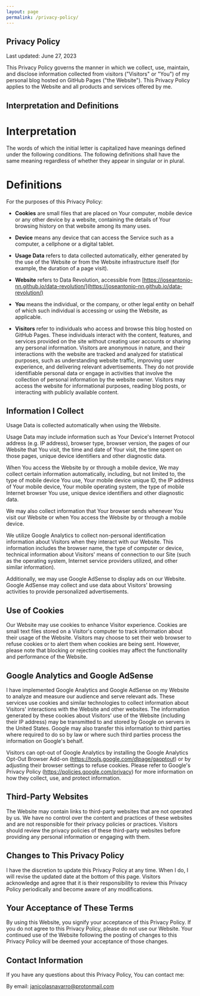 ```yaml
---
layout: page
permalink: /privacy-policy/
---
```


## Privacy Policy

Last updated: June 27, 2023

This Privacy Policy governs the manner in which we collect, use, maintain, and disclose information collected from visitors ("Visitors" or "You") of my personal blog hosted on GitHub Pages ("the Website"). This Privacy Policy applies to the Website and all products and services offered by me.

## Interpretation and Definitions

# Interpretation

The words of which the initial letter is capitalized have meanings defined under the following conditions. The following definitions shall have the same meaning regardless of whether they appear in singular or in plural.

# Definitions

For the purposes of this Privacy Policy:

- __Cookies__ are small files that are placed on Your computer, mobile device or any other device by a website, containing the details of Your browsing history on that website among its many uses.

- __Device__ means any device that can access the Service such as a computer, a cellphone or a digital tablet.

- __Usage Data__ refers to data collected automatically, either generated by the use of the Website or from the Website infrastructure itself (for example, the duration of a page visit).

- __Website__ refers to Data Revolution, accessible from [https://joseantonio-nn.github.io/data-revolution/](https://joseantonio-nn.github.io/data-revolution/)

- __You__ means the individual, or the company, or other legal entity on behalf of which such individual is accessing or using the Website, as applicable. 

- __Visitors__ refer to individuals who access and browse this blog hosted on GitHub Pages. These individuals interact with the content, features, and services provided on the site without creating user accounts or sharing any personal information. Visitors are anonymous in nature, and their interactions with the website are tracked and analyzed for statistical purposes, such as understanding website traffic, improving user experience, and delivering relevant advertisements. They do not provide identifiable personal data or engage in activities that involve the collection of personal information by the website owner. Visitors may access the website for informational purposes, reading blog posts, or interacting with publicly available content.


## Information I Collect

Usage Data is collected automatically when using the Website.

Usage Data may include information such as Your Device's Internet Protocol address (e.g. IP address), browser type, browser version, the pages of our Website that You visit, the time and date of Your visit, the time spent on those pages, unique device identifiers and other diagnostic data.

When You access the Website by or through a mobile device, We may collect certain information automatically, including, but not limited to, the type of mobile device You use, Your mobile device unique ID, the IP address of Your mobile device, Your mobile operating system, the type of mobile Internet browser You use, unique device identifiers and other diagnostic data.

We may also collect information that Your browser sends whenever You visit our Website or when You access the Website by or through a mobile device.

We utilize Google Analytics to collect non-personal identification information about Visitors when they interact with our Website. This information includes the browser name, the type of computer or device, technical information about Visitors' means of connection to our Site (such as the operating system, Internet service providers utilized, and other similar information).

Additionally, we may use Google AdSense to display ads on our Website. Google AdSense may collect and use data about Visitors' browsing activities to provide personalized advertisements.

## Use of Cookies

Our Website may use cookies to enhance Visitor experience. Cookies are small text files stored on a Visitor's computer to track information about their usage of the Website. Visitors may choose to set their web browser to refuse cookies or to alert them when cookies are being sent. However, please note that blocking or rejecting cookies may affect the functionality and performance of the Website.


## Google Analytics and Google AdSense

I have implemented Google Analytics and Google AdSense on my Website to analyze and measure our audience and serve relevant ads. These services use cookies and similar technologies to collect information about Visitors' interactions with the Website and other websites. The information generated by these cookies about Visitors' use of the Website (including their IP address) may be transmitted to and stored by Google on servers in the United States. Google may also transfer this information to third parties where required to do so by law or where such third parties process the information on Google's behalf.

Visitors can opt-out of Google Analytics by installing the Google Analytics Opt-Out Browser Add-on (https://tools.google.com/dlpage/gaoptout) or by adjusting their browser settings to refuse cookies. Please refer to Google's Privacy Policy (https://policies.google.com/privacy) for more information on how they collect, use, and protect information.

## Third-Party Websites

The Website may contain links to third-party websites that are not operated by us. We have no control over the content and practices of these websites and are not responsible for their privacy policies or practices. Visitors should review the privacy policies of these third-party websites before providing any personal information or engaging with them.

## Changes to This Privacy Policy

I have the discretion to update this Privacy Policy at any time. When I do, I will revise the updated date at the bottom of this page. Visitors acknowledge and agree that it is their responsibility to review this Privacy Policy periodically and become aware of any modifications.

## Your Acceptance of These Terms

By using this Website, you signify your acceptance of this Privacy Policy. If you do not agree to this Privacy Policy, please do not use our Website. Your continued use of the Website following the posting of changes to this Privacy Policy will be deemed your acceptance of those changes.

## Contact Information

If you have any questions about this Privacy Policy, You can contact me:

By email: janicolasnavarro@protonmail.com